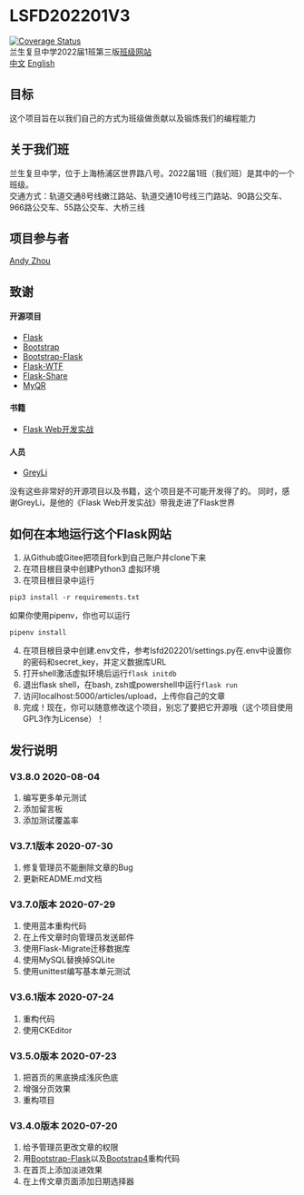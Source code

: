 # LSFD202201V3
[![Coverage Status](https://coveralls.io/repos/github/z-t-y/LSFD202201/badge.svg)](https://coveralls.io/github/z-t-y/LSFD202201)  
兰生复旦中学2022届1班第三版[班级网站](https://ls202201.pythonanywhere.com)  
[中文](./README_zh.md)
[English](./README.md)
## 目标
这个项目旨在以我们自己的方式为班级做贡献以及锻炼我们的编程能力

## 关于我们班
兰生复旦中学，位于上海杨浦区世界路八号。2022届1班（我们班）是其中的一个班级。  
交通方式：轨道交通8号线嫩江路站、轨道交通10号线三门路站、90路公交车、966路公交车、55路公交车、大桥三线

## 项目参与者
[Andy Zhou](https://github.com/z-t-y)  

## 致谢

#### 开源项目
- [Flask](https://github.com/pallets/flask)
- [Bootstrap](https://github.com/twbs/bootstrap)
- [Bootstrap-Flask](https://github.com/greyli/bootstrap-flask)
- [Flask-WTF](https://github.com/lepture/flask-wtf)
- [Flask-Share](https://github.com/greyli/flask-share)
- [MyQR](https://pypi.org/project/MyQR/)
#### 书籍
- [Flask Web开发实战](https://helloflask.com)
#### 人员
- [GreyLi](https://greyli.com)

没有这些非常好的开源项目以及书籍，这个项目是不可能开发得了的。
同时，感谢GreyLi，是他的《Flask Web开发实战》带我走进了Flask世界

## 如何在本地运行这个Flask网站
1. 从Github或Gitee把项目fork到自己账户并clone下来
2. 在项目根目录中创建Python3 虚拟环境
3. 在项目根目录中运行
```shell script
pip3 install -r requirements.txt
```
如果你使用pipenv，你也可以运行
```shell script
pipenv install
```
4. 在项目根目录中创建.env文件，参考lsfd202201/settings.py在.env中设置你的密码和secret_key，并定义数据库URL
5. 打开shell激活虚拟环境后运行`flask initdb`
6. 退出flask shell，在bash, zsh或powershell中运行`flask run`
7. 访问localhost:5000/articles/upload，上传你自己的文章
8. 完成！现在，你可以随意修改这个项目，别忘了要把它开源哦（这个项目使用GPL3作为License）！


## 发行说明
### V3.8.0 2020-08-04
1. 编写更多单元测试
2. 添加留言板
3. 添加测试覆盖率

### V3.7.1版本 2020-07-30
1. 修复管理员不能删除文章的Bug
2. 更新README.md文档

### V3.7.0版本 2020-07-29
1. 使用蓝本重构代码
2. 在上传文章时向管理员发送邮件
3. 使用Flask-Migrate迁移数据库
4. 使用MySQL替换掉SQLite
5. 使用unittest编写基本单元测试

### V3.6.1版本 2020-07-24
1. 重构代码
2. 使用CKEditor

### V3.5.0版本 2020-07-23
1. 把首页的黑底换成浅灰色底
2. 增强分页效果
3. 重构项目

### V3.4.0版本 2020-07-20
1. 给予管理员更改文章的权限
2. 用[Bootstrap-Flask](https://github.com/greyli/bootstrap-flask)以及[Bootstrap4](https://github.com/twbs/bootstrap)重构代码
3. 在首页上添加淡进效果
4. 在上传文章页面添加日期选择器
